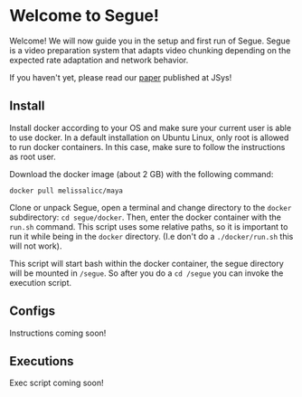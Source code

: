 # Welcome to Segue!

Welcome! 
We will now guide you in the setup and first run of Segue.
Segue is a video preparation system that adapts video
chunking depending on the expected rate adaptation and
network behavior.


If you haven't yet, please read our [paper](https://escholarship.org/uc/item/8m39f25q)
published at JSys!

## Install

Install docker according to your OS and make sure your current user is able to
use docker. In a default installation on Ubuntu Linux, only root is allowed to
run docker containers. In this case, make sure to follow the instructions as
root user.

Download the docker image (about 2 GB) with the following command:

```
docker pull melissalicc/maya
```

Clone or unpack Segue, open a terminal and change directory to the `docker`
subdirectory: `cd segue/docker`. Then, enter the docker container with the
`run.sh` command. This script uses some relative paths, so it is important to
run it while being in the `docker` directory. (I.e don't do a `./docker/run.sh`
this will not work).

This script will start bash within the docker container, the segue directory
will be mounted in `/segue`. So after you do a `cd /segue` you can invoke
the execution script.



## Configs

Instructions coming soon!


## Executions

Exec script coming soon!
